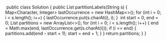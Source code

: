 ​
public class Solution {
public List<Integer> partitionLabels(String s) {
Map<Character, Integer> lastOccurrence = new HashMap<>();
for (int i = 0; i < s.length(); i++) {
lastOccurrence.put(s.charAt(i), i);
}
​
int start = 0, end = 0;
List<Integer> partitions = new ArrayList<>();
for (int i = 0; i < s.length(); i++) {
end = Math.max(end, lastOccurrence.get(s.charAt(i)));
if (i == end) {
partitions.add(end - start + 1);
start = end + 1;
}
}
return partitions;
}
}
​